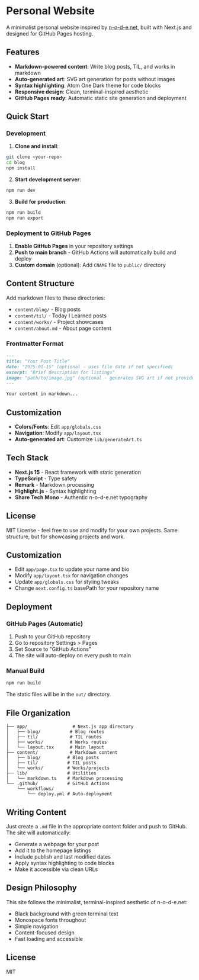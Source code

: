 # Personal Website

A minimalist personal website inspired by [n-o-d-e.net](https://n-o-d-e.net/), built with Next.js and designed for GitHub Pages hosting.

## Features

- **Markdown-powered content**: Write blog posts, TIL, and works in markdown
- **Auto-generated art**: SVG art generation for posts without images
- **Syntax highlighting**: Atom One Dark theme for code blocks
- **Responsive design**: Clean, terminal-inspired aesthetic
- **GitHub Pages ready**: Automatic static site generation and deployment

## Quick Start

### Development

1. **Clone and install**:
```bash
git clone <your-repo>
cd blog
npm install
```

2. **Start development server**:
```bash
npm run dev
```

3. **Build for production**:
```bash
npm run build
npm run export
```

### Deployment to GitHub Pages

1. **Enable GitHub Pages** in your repository settings
2. **Push to main branch** - GitHub Actions will automatically build and deploy
3. **Custom domain** (optional): Add `CNAME` file to `public/` directory

## Content Structure

Add markdown files to these directories:

- `content/blog/` - Blog posts
- `content/til/` - Today I Learned posts  
- `content/works/` - Project showcases
- `content/about.md` - About page content

### Frontmatter Format

```markdown
---
title: "Your Post Title"
date: "2025-01-15" (optional - uses file date if not specified)
excerpt: "Brief description for listings"
image: "path/to/image.jpg" (optional - generates SVG art if not provided)
---

Your content in markdown...
```

## Customization

- **Colors/Fonts**: Edit `app/globals.css`
- **Navigation**: Modify `app/layout.tsx`
- **Auto-generated art**: Customize `lib/generateArt.ts`

## Tech Stack

- **Next.js 15** - React framework with static generation
- **TypeScript** - Type safety
- **Remark** - Markdown processing
- **Highlight.js** - Syntax highlighting
- **Share Tech Mono** - Authentic n-o-d-e.net typography

## License

MIT License - feel free to use and modify for your own projects.
Same structure, but for showcasing projects and work.

## Customization

- Edit `app/page.tsx` to update your name and bio
- Modify `app/layout.tsx` for navigation changes
- Update `app/globals.css` for styling tweaks
- Change `next.config.ts` basePath for your repository name

## Deployment

### GitHub Pages (Automatic)

1. Push to your GitHub repository
2. Go to repository Settings > Pages
3. Set Source to "GitHub Actions"
4. The site will auto-deploy on every push to main

### Manual Build

```bash
npm run build
```

The static files will be in the `out/` directory.

## File Organization

```
├── app/                 # Next.js app directory
│   ├── blog/           # Blog routes
│   ├── til/            # TIL routes  
│   ├── works/          # Works routes
│   └── layout.tsx      # Main layout
├── content/            # Markdown content
│   ├── blog/          # Blog posts
│   ├── til/           # TIL posts
│   └── works/         # Works/projects
├── lib/               # Utilities
│   └── markdown.ts    # Markdown processing
└── .github/           # GitHub Actions
    └── workflows/
        └── deploy.yml # Auto-deployment
```

## Writing Content

Just create a `.md` file in the appropriate content folder and push to GitHub. The site will automatically:

- Generate a webpage for your post
- Add it to the homepage listings
- Include publish and last modified dates
- Apply syntax highlighting to code blocks
- Make it accessible via clean URLs

## Design Philosophy

This site follows the minimalist, terminal-inspired aesthetic of n-o-d-e.net:
- Black background with green terminal text
- Monospace fonts throughout
- Simple navigation
- Content-focused design
- Fast loading and accessible

## License

MIT
